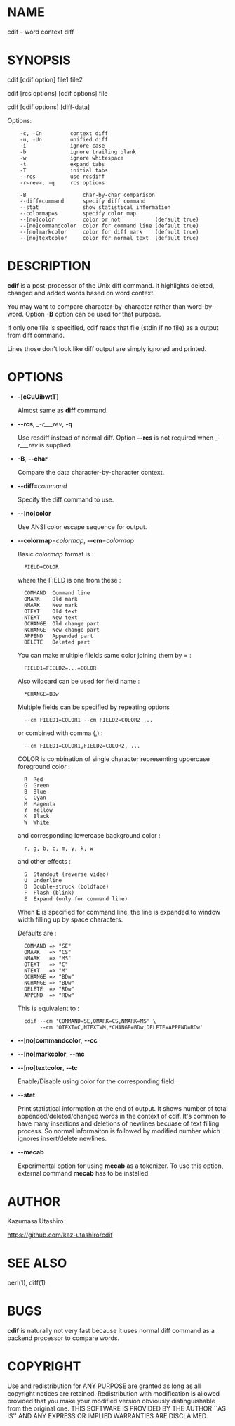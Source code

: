 # NAME

cdif - word context diff

# SYNOPSIS

cdif \[cdif option\] file1 file2

cdif \[rcs options\] \[cdif options\] file

cdif \[cdif options\] \[diff-data\]

Options:

        -c, -Cn         context diff
        -u, -Un         unified diff
        -i              ignore case
        -b              ignore trailing blank
        -w              ignore whitespace
        -t              expand tabs
        -T              initial tabs
        --rcs           use rcsdiff
        -r<rev>, -q     rcs options

        -B                  char-by-char comparison
        --diff=command      specify diff command
        --stat              show statistical information
        --colormap=s        specify color map
        --[no]color         color or not           (default true)
        --[no]commandcolor  color for command line (default true)
        --[no]markcolor     color for diff mark    (default true)
        --[no]textcolor     color for normal text  (default true)

# DESCRIPTION

__cdif__ is a post-processor of the Unix diff command.  It highlights
deleted, changed and added words based on word context.

You may want to compare character-by-character rather than
word-by-word.  Option __-B__ option can be used for that purpose.

If only one file is specified, cdif reads that file (stdin if no file)
as a output from diff command.

Lines those don't look like diff output are simply ignored and
printed.

# OPTIONS

- __-__\[__cCuUibwtT__\]

    Almost same as __diff__ command.

- __--rcs__, __-r___rev_, __-q__

    Use rcsdiff instead of normal diff.  Option __--rcs__ is not required
    when __-r___rev_ is supplied.

- __-B__, __--char__

    Compare the data character-by-character context.

- __--diff__=_command_

    Specify the diff command to use.

- __--__\[__no__\]__color__

    Use ANSI color escape sequence for output.

- __--colormap__=_colormap_, __--cm__=_colormap_

    Basic _colormap_ format is :

        FIELD=COLOR

    where the FIELD is one from these :

        COMMAND  Command line
        OMARK    Old mark
        NMARK    New mark
        OTEXT    Old text
        NTEXT    New text
        OCHANGE  Old change part
        NCHANGE  New change part
        APPEND   Appended part
        DELETE   Deleted part

    You can make multiple filelds same color joining them by = :

        FIELD1=FIELD2=...=COLOR

    Also wildcard can be used for field name :

        *CHANGE=BDw

    Multiple fields can be specified by repeating options

        --cm FILED1=COLOR1 --cm FIELD2=COLOR2 ...

    or combined with comma (,) :

        --cm FILED1=COLOR1,FIELD2=COLOR2, ...

    COLOR is combination of single character representing uppercase
    foreground color :

        R  Red
        G  Green
        B  Blue
        C  Cyan
        M  Magenta
        Y  Yellow
        K  Black
        W  White

    and corresponding lowercase background color :

        r, g, b, c, m, y, k, w

    and other effects :

        S  Standout (reverse video)
        U  Underline
        D  Double-struck (boldface)
        F  Flash (blink)
        E  Expand (only for command line)

    When __E__ is specified for command line, the line is expanded to
    window width filling up by space characters.

    Defaults are :

        COMMAND => "SE"
        OMARK   => "CS"
        NMARK   => "MS"
        OTEXT   => "C"
        NTEXT   => "M"
        OCHANGE => "BDw"
        NCHANGE => "BDw"
        DELETE  => "RDw"
        APPEND  => "RDw"

    This is equivalent to :

        cdif --cm 'COMMAND=SE,OMARK=CS,NMARK=MS' \
             --cm 'OTEXT=C,NTEXT=M,*CHANGE=BDw,DELETE=APPEND=RDw'

- __--__\[__no__\]__commandcolor__, __--cc__
- __--__\[__no__\]__markcolor__, __--mc__
- __--__\[__no__\]__textcolor__, __--tc__

    Enable/Disable using color for the corresponding field.

- __--stat__

    Print statistical information at the end of output.  It shows number
    of total appended/deleted/changed words in the context of cdif.  It's
    common to have many insertions and deletions of newlines becuase of
    text filling process.  So normal informaiton is followed by modified
    number which ignores insert/delete newlines.

- __--mecab__

    Experimental option for using __mecab__ as a tokenizer.  To use this
    option, external command __mecab__ has to be installed.

# AUTHOR

Kazumasa Utashiro

https://github.com/kaz-utashiro/cdif

# SEE ALSO

perl(1), diff(1)

# BUGS

__cdif__ is naturally not very fast because it uses normal diff command
as a backend processor to compare words.

# COPYRIGHT

Use and redistribution for ANY PURPOSE are granted as long as all
copyright notices are retained.  Redistribution with modification is
allowed provided that you make your modified version obviously
distinguishable from the original one.  THIS SOFTWARE IS PROVIDED BY
THE AUTHOR \`\`AS IS'' AND ANY EXPRESS OR IMPLIED WARRANTIES ARE
DISCLAIMED.
